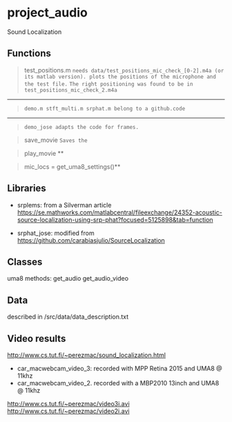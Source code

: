 # project_audio
Sound Localization


## Functions

>test_positions.m
`needs data/test_positions_mic_check_[0-2].m4a (or its matlab version).
plots the positions of the microphone and the test file.`
`The right positioning was found to be in test_positions_mic_check_2.m4a`

---

> `demo.m stft_multi.m srphat.m belong to a github.code `
---
>`demo_jose adapts the code for frames.`

>save_movie `Saves the `

>play_movie **

>mic_locs = get_uma8_settings()**


## Libraries

- srplems: from a Silverman article https://se.mathworks.com/matlabcentral/fileexchange/24352-acoustic-source-localization-using-srp-phat?focused=5125898&tab=function

- srphat_jose: modified from  https://github.com/carabiasjulio/SourceLocalization

## Classes
 uma8
 methods: 
 get_audio
 get_audio_video   

## Data
described in /src/data/data_description.txt

## Video results
http://www.cs.tut.fi/~perezmac/sound_localization.html

- car_macwebcam_video_3: recorded with MPP Retina 2015 and UMA8 @ 11khz
- car_macwebcam_video_2. recorded with a MBP2010 13inch and UMA8 @ 11khz

http://www.cs.tut.fi/~perezmac/video3i.avi
http://www.cs.tut.fi/~perezmac/video2i.avi
